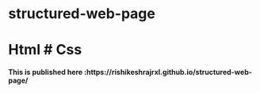 # structured-web-page
# Html # Css
<h4> This is published here :https://rishikeshrajrxl.github.io/structured-web-page/</p>
